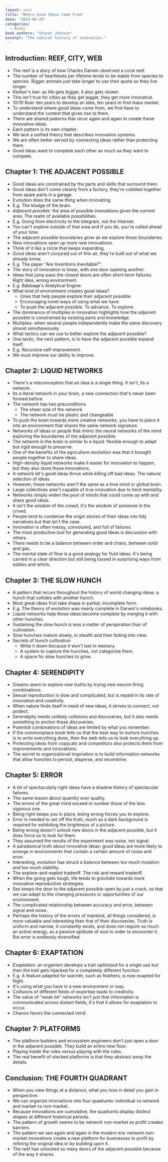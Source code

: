 ```yaml
---
layout: post
title: "Where Good Ideas Come From"
date: "2019-04-29"
categories:
  - Books
book_authors: "Steven Johnson"
excerpt: "The natural history of innovation."
---
```


## Introduction: REEF, CITY, WEB

- The reef is a story of how Charles Darwin observed a coral reef.
- The number of heartbeats per lifetime tends to be stable from species to species. Bigger animals just take longer to use their quota so they live longer.
- *Kleiber's law*: as life gets bigger, it also gets slower.
- This isn't true for cities as they get bigger, they get more innovative.
- *10/10 Rule*: ten years to develop an idea, ten years to find mass market.
- To understand where good ideas come from, we first have to understand the context that gives rise to them.
- There are shared patterns that recur again and again to create these innovative ideas.
- Each pattern is its own chapter.
- We lack a unified theory that describes innovation systems.
- We are often better served by connecting ideas rather than protecting them.
- Good ideas want to complete each other as much as they want to compete.

## Chapter 1: THE ADJACENT POSSIBLE

- Good ideas are constrained by the parts and skills that surround them.
- Good ideas don't come cleanly from a factory, they're cobbled together from spare parts in a garage.
- Evolution does the same thing when innovating.
- E.g. The kludge of the brain.
- *Adjacent possible*: the area of possible innovations given the current area. The realm of available possibilities.
- E.g. Going from electricity to the telegram, not the Internet.
- You can't explore outside of that area and if you do, you're called ahead of your time.
- The adjacent possible boundaries grow as we explore those boundaries.
- New innovations open up more new innovations.
- Think of it like a circle that keeps expanding.
- Good ideas aren't conjured out of thin air, they're built out of what we already know.
- E.g. The paper "Are Inventions Inevitable?".
- The story of innovation is linear, with one door opening another.
- Ideas that jump pass the closed doors are often short-term failures. Right idea, wrong environment.
- E.g. Babbage's Analytical Engine.
- What kind of environment creates good ideas?
    - Ones that help people explore their adjacent possible.
    - Encouraging novel ways of using what we have.
    - To push the adjacent possible. To advance. To explore.
- The dominance of multiples in innovation highlights how the adjacent possible is constrained by existing parts and knowledge.
- Multiples: when several people independently make the same discovery almost simultaneously.
- What tactics can we use to better explore the adjacent possible?
- One tactic, the next pattern, is to have the adjacent possible expand itself.
- E.g. Recursive self-improvement.
- We must improve our ability to improve.

## Chapter 2: LIQUID NETWORKS

- There's a misconception that an idea is a single thing. It isn't, its a network.
- Its a literal network in your brain, a new connection that's never been formed before.
- The network has two preconditions
    - The sheer size of the network
    - The network must be plastic and changeable
- To push the brain towards more creative networks, you have to place it into an environment that shares the same network signature.
- Networks of ideas or people that mimic the neural networks of the mind exploring the boundaries of the adjacent possible.
- The network in the brain is similar to a liquid: flexible enough to adapt but rigid enough to preserve.
- One of the benefits of the agriculture revolution was that it brought people together to share ideas.
- High-density liquid networks make it easier for innovation to happen, but they also store those innovations.
- A network let's good ideas thrive while killing off bad ideas. The natural selection of ideas.
- However, these networks aren't the same as a hive mind or global brain.
- Large collectives aren't capable of true innovation due to herd mentality.
- Networks simply widen the pool of minds that could come up with and share good ideas.
- It isn't the wisdom of the crowd, it's the wisdom of someone in the crowd.
- People tend to condense the origin stories of their ideas into tidy narratives but that isn't the case.
- Innovation is often messy, convoluted, and full of failures.
- The most productive tool for generating good ideas is discussion with others.
- There needs to be a balance between order and chaos, between solid and gas.
- The mental state of flow is a good analogy for fluid ideas. It's being carried in a clear direction but still being tossed in surprising ways from eddies and whirls.

## Chapter 3: THE SLOW HUNCH

- A pattern that recurs throughout the history of world changing ideas: a hunch that collides with another hunch.
- Most great ideas first take shape in partial, incomplete form.
- E.g. The theory of evolution was nearly complete in Darwin's notebooks.
- Liquid networks help those ideas become complete by merging it with other hunches.
- Sustaining the slow hunch is less a matter of perspiration than of cultivation.
- Slow hunches mature slowly, in stealth and then fading into view.
- Secrets of hunch cultivation
    - Write it down because it won't last in memory.
    - A system to capture the hunches, not categorize them.
    - A space for slow hunches to grow.

## Chapter 4: SERENDIPITY

- Dreams seem to explore new truths by trying new neuron firing combinations.
- Sexual reproduction is slow and complicated, but is repaid in its rate of innovation and creativity.
- When nature finds itself in need of new ideas, it strives to connect, not protect.
- Serendipity needs unlikely collisions and discoveries, but it also needs something to anchor those discoveries.
- Potential combinations of ideas are limited by what you remember.
- If the commonplace book tells us that the best way to nurture hunches is to write everything done, then the web tells us to look everything up.
- Protecting ideas from copycats and competitors also protects them from improvements and innovations.
- The secret to organizational inspiration is to build information networks that allow hunches to persist, disperse, and recombine.

## Chapter 5: ERROR

- A lot of spectacularly right ideas have a shadow history of spectacular failures.
- The same lesson about quantity over quality.
- The errors of the great mind exceed in number those of the less vigorous one.
- Being right keeps you in place, being wrong forces you to explore.
- Error is needed to set off the truth, much as a dark background is required for exhibiting the brightness of a picture.
- Being wrong doesn't unlock new doors in the adjacent possible, but it does force us to look for them.
- They assumed the results of the experiment was noise, not signal.
- A paradoxical truth about innovative ideas: good ideas are more likely to emerge in environments that contain a certain amount of noise and error.
- Interesting, evolution has struck a balance between too much mutation and too much stability.
- The explore-and-exploit tradeoff. The risk and reward tradeoff.
- When the going gets tough, life tends to gravitate towards more innovative reproductive strategies.
- Sex keeps the door to the adjacent possible open by just a crack, so that we can adapt to the changing pressures or opportunities of our environment.
- The complicated relationship between accuracy and error, between signal and noise.
- Perhaps the history of the errors of mankind, all things considered, is more valuable and interesting than that of their discoveries. Truth is uniform and narrow; it constantly exists, and does not require so much an active energy, as a passive aptitude of soul in order to encounter it. But error is endlessly diversified.

## Chapter 6: EXAPTATION

- *Exaptation*: an organism develops a trait optimized for a single use but then the trait gets hijacked for a completely different function.
- E.g. A feature adapted for warmth, such as feathers, is now exapted for flight.
- It's using what you have in a new environment or way.
- Collisions of different fields of expertise leads to creativity.
- The value of "weak tie" networks isn't just that information is communicated across distant fields, it's that it allows for exaptation to occur.
- Chance favors the connected mind.

## Chapter 7: PLATFORMS

- The platform builders and ecosystem engineers don't just open a door in the adjacent possible. They build an entire new floor.
- Playing inside the rules versus playing with the rules.
- The real benefit of stacked platforms is that they abstract away the details.

## Conclusion: THE FOURTH QUADRANT

- When you view things at a distance, what you lose in detail you gain in perspective.
- We can organize innovations into four quadrants: individual vs network and market vs non-market.
- Because innovations are cumulative, the quadrants display distinct shapes at different historical periods.
- The pattern of growth seems to be network non-market as profit creates barriers.
- The pattern we see again and again in the modern era: network non-market innovations create a new platform for businesses to profit by refining the original idea or by building upon it.
- The reef has unlocked so many doors of the adjacent possible because of the way it shares.

